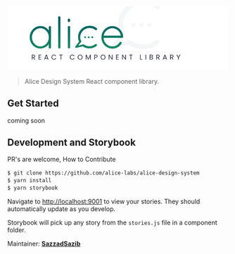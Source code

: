 <p align="center">
	<img src="https://raw.githubusercontent.com/alice-labs/alice-design-system/master/public/logo-full.png" width={400} alt="Alice" />
</p>

> Alice Design System React component library.

## Get Started

coming soon

## Development and Storybook

PR's are welcome, How to Contribute

```bash
$ git clone https://github.com/alice-labs/alice-design-system
$ yarn install
$ yarn storybook
```

Navigate to [http://localhost:9001](http://localhost:9001) to view your stories. They should automatically update as you develop.

Storybook will pick up any story from the `stories.js` file in a component folder.

Maintainer: [**SazzadSazib**](https://github.com/sazzadsazib)
